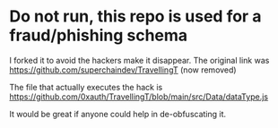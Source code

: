 # Do not run, this repo is used for a fraud/phishing schema

I forked it to avoid the hackers make it disappear. The original link was https://github.com/superchaindev/TravellingT (now removed)

The file that actually executes the hack is https://github.com/0xauth/TravellingT/blob/main/src/Data/dataType.js 

It would be great if anyone could help in de-obfuscating it.

